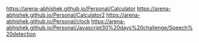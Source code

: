  https://arena-abhishek.github.io/Personal/Calculator
 https://arena-abhishek.github.io/Personal/Calculator2
 https://arena-abhishek.github.io/Personal/clock
 https://arena-abhishek.github.io/Personal/Javascript30%20days%20challenge/Speech%20detection

